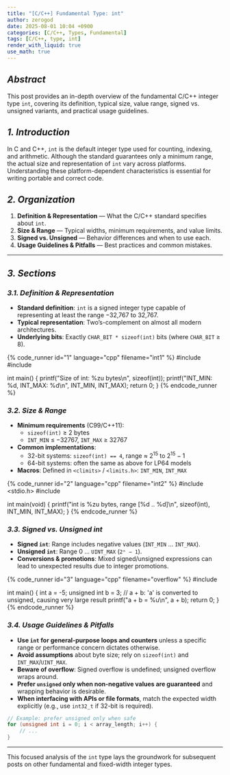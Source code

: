 ```yaml
---
title: "[C/C++] Fundamental Type: int"
author: zerogod
date: 2025-08-01 10:04 +0900
categories: [C/C++, Types, Fundamental]
tags: [C/C++, type, int]
render_with_liquid: true
use_math: true
---
```


## ***Abstract***  
This post provides an in-depth overview of the fundamental C/C++ integer type `int`, covering its definition, typical size, value range, signed vs. unsigned variants, and practical usage guidelines.

## ***1. Introduction***  
In C and C++, `int` is the default integer type used for counting, indexing, and arithmetic. Although the standard guarantees only a minimum range, the actual size and representation of `int` vary across platforms. Understanding these platform-dependent characteristics is essential for writing portable and correct code.

## ***2. Organization***  
1. **Definition & Representation** — What the C/C++ standard specifies about `int`.  
2. **Size & Range** — Typical widths, minimum requirements, and value limits.  
3. **Signed vs. Unsigned** — Behavior differences and when to use each.  
4. **Usage Guidelines & Pitfalls** — Best practices and common mistakes.

---

## ***3. Sections***

### ***3.1. Definition & Representation***  
- **Standard definition**: `int` is a signed integer type capable of representing at least the range −32,767 to 32,767.  
- **Typical representation**: Two’s-complement on almost all modern architectures.  
- **Underlying bits**: Exactly `CHAR_BIT * sizeof(int)` bits (where `CHAR_BIT` $\ge$ 8).   

{% code_runner id="1" language="cpp" filename="int1" %}
#include <cstdio>
#include <climits>

int main() {
    printf("Size of int: %zu bytes\n", sizeof(int));
    printf("INT_MIN: %d, INT_MAX: %d\n", INT_MIN, INT_MAX);
    return 0;
}
{% endcode_runner %}

### ***3.2. Size & Range***  
- **Minimum requirements** (C99/C++11):  
  - `sizeof(int)` $\ge$ 2 bytes  
  - `INT_MIN` $\le$ −32767, `INT_MAX` $\ge$ 32767  
- **Common implementations**:  
  - 32-bit systems: `sizeof(int) == 4`, range $\approx$ $2^{15}$ to $2^{15}-1$  
  - 64-bit systems: often the same as above for LP64 models  
- **Macros**: Defined in `<climits>` / `<limits.h>`: `INT_MIN`, `INT_MAX`

{% code_runner id="2" language="cpp" filename="int2" %}
#include <stdio.h>
#include <climits>

int main(void) {
    printf("int is %zu bytes, range [%d .. %d]\n",
           sizeof(int), INT_MIN, INT_MAX);
}
{% endcode_runner %}

### ***3.3. Signed vs. Unsigned int***  
- **Signed `int`**: Range includes negative values (`INT_MIN` … `INT_MAX`).  
- **Unsigned `int`**: Range 0 … `UINT_MAX` (`2ⁿ − 1`).  
- **Conversions & promotions**: Mixed signed/unsigned expressions can lead to unexpected results due to integer promotions.

{% code_runner id="3" language="cpp" filename="overflow" %}
#include <cstdio>

int main() {
    int a = -5;
    unsigned int b = 3;
    // a + b: 'a' is converted to unsigned, causing very large result
    printf("a + b = %u\n", a + b);
    return 0;
}
{% endcode_runner %}

### ***3.4. Usage Guidelines & Pitfalls***  
- **Use `int` for general-purpose loops and counters** unless a specific range or performance concern dictates otherwise.  
- **Avoid assumptions** about byte size; rely on `sizeof(int)` and `INT_MAX`/`UINT_MAX`.  
- **Beware of overflow**: Signed overflow is undefined; unsigned overflow wraps around.  
- **Prefer `unsigned` only when non-negative values are guaranteed** and wrapping behavior is desirable.  
- **When interfacing with APIs or file formats**, match the expected width explicitly (e.g., use `int32_t` if 32-bit is required).

```cpp
// Example: prefer unsigned only when safe
for (unsigned int i = 0; i < array_length; i++) {
    // ...
}
```
---

This focused analysis of the `int` type lays the groundwork for subsequent posts on other fundamental and fixed-width integer types.
